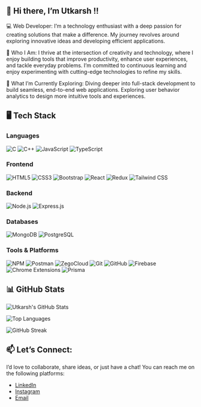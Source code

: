 ## 👋 Hi there, I’m Utkarsh !!

💻 Web Developer:
I’m a technology enthusiast with a deep passion for creating solutions that make a difference. My journey revolves around exploring innovative ideas and developing efficient applications.

🎯 Who I Am:
I thrive at the intersection of creativity and technology, where I enjoy building tools that improve productivity, enhance user experiences, and tackle everyday problems. I’m committed to continuous learning and enjoy experimenting with cutting-edge technologies to refine my skills.

🌱 What I’m Currently Exploring:
Diving deeper into full-stack development to build seamless, end-to-end web applications.
Exploring user behavior analytics to design more intuitive tools and experiences.


## 🖥️ Tech Stack 

### **Languages**  
![C](https://img.shields.io/badge/C-A8B9CC?style=flat&logo=c&logoColor=white)  ![C++](https://img.shields.io/badge/C++-00599C?style=flat&logo=c%2B%2B&logoColor=white)  ![JavaScript](https://img.shields.io/badge/JavaScript-F7DF1E?style=flat&logo=javascript&logoColor=black)  ![TypeScript](https://img.shields.io/badge/TypeScript-3178C6?style=flat&logo=typescript&logoColor=white)  

### **Frontend**  
![HTML5](https://img.shields.io/badge/HTML5-E34F26?style=flat&logo=html5&logoColor=white)  ![CSS3](https://img.shields.io/badge/CSS3-1572B6?style=flat&logo=css3&logoColor=white)  ![Bootstrap](https://img.shields.io/badge/Bootstrap-563D7C?style=flat&logo=bootstrap&logoColor=white)  ![React](https://img.shields.io/badge/React-61DAFB?style=flat&logo=react&logoColor=black)  ![Redux](https://img.shields.io/badge/Redux-764ABC?style=flat&logo=redux&logoColor=white)  ![Tailwind CSS](https://img.shields.io/badge/Tailwind_CSS-06B6D4?style=flat&logo=tailwindcss&logoColor=white)  

### **Backend**  
![Node.js](https://img.shields.io/badge/Node.js-339933?style=flat&logo=node.js&logoColor=white)  ![Express.js](https://img.shields.io/badge/Express.js-000000?style=flat&logo=express&logoColor=white)  

### **Databases**  
![MongoDB](https://img.shields.io/badge/MongoDB-47A248?style=flat&logo=mongodb&logoColor=white)  ![PostgreSQL](https://img.shields.io/badge/PostgreSQL-4169E1?style=flat&logo=postgresql&logoColor=white)  

### **Tools & Platforms**  
![NPM](https://img.shields.io/badge/NPM-CB3837?style=flat&logo=npm&logoColor=white)  ![Postman](https://img.shields.io/badge/Postman-FF6C37?style=flat&logo=postman&logoColor=white)  ![ZegoCloud](https://img.shields.io/badge/ZegoCloud-0F95D2?style=flat&logo=cloud&logoColor=white)  ![Git](https://img.shields.io/badge/Git-F05032?style=flat&logo=git&logoColor=white)  ![GitHub](https://img.shields.io/badge/GitHub-181717?style=flat&logo=github&logoColor=white)  ![Firebase](https://img.shields.io/badge/Firebase-FFCA28?style=flat&logo=firebase&logoColor=black)  ![Chrome Extensions](https://img.shields.io/badge/Chrome%20Extensions-4285F4?style=flat&logo=google-chrome&logoColor=white)  ![Prisma](https://img.shields.io/badge/Prisma-2D3748?style=flat&logo=prisma&logoColor=white)  



## 📊 GitHub Stats 
![Utkarsh's GitHub Stats](https://github-readme-stats.vercel.app/api?username=utkarshrastogi121&show_icons=true&theme=radical)

![Top Languages](https://github-readme-stats.vercel.app/api/top-langs/?username=utkarshrastogi121&layout=compact&theme=radical)

![GitHub Streak](https://streak-stats.demolab.com/?user=utkarshrastogi121&theme=radical)



## 📫 Let’s Connect:
I’d love to collaborate, share ideas, or just have a chat! You can reach me on the following platforms:

- [LinkedIn](https://www.linkedin.com/in/utkarshrastogi121)  
- [Instagram](https://www.instagram.com/utkarsh_rastogi.121)  
- [Email](mailto:utkarsh.2023ug1077@iiitranchi.ac.in)  
